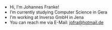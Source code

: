 - Hi, I’m Johannes Franke!
- I’m currently studying Computer Science in Gera
- I'm working at Inverso GmbH in Jena
- You can reach me via E-Mail: jofra@hotmail.de

<!---
JohannesF99/JohannesF99 is a ✨ special ✨ repository because its `README.md` (this file) appears on your GitHub profile.
You can click the Preview link to take a look at your changes.
--->
